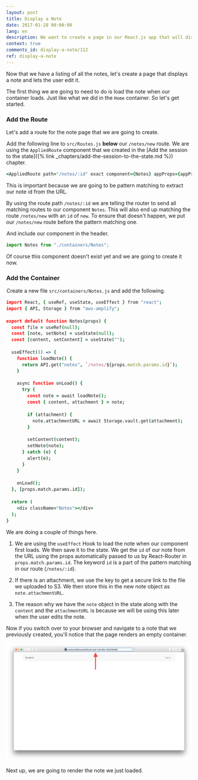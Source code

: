 ```yaml
---
layout: post
title: Display a Note
date: 2017-01-28 00:00:00
lang: en
description: We want to create a page in our React.js app that will display a user’s note based on the id in the URL. We are going to use the React Router v4 Route component’s URL parameters to get the id. Using this id we are going to request our note from the serverless backend API. And use AWS Amplify's Storage.vault.get() method to get a secure link to download our attachment.
context: true
comments_id: display-a-note/112
ref: display-a-note
---
```


Now that we have a listing of all the notes, let's create a page that displays a note and lets the user edit it.

The first thing we are going to need to do is load the note when our container loads. Just like what we did in the `Home` container. So let's get started.

### Add the Route

Let's add a route for the note page that we are going to create.

<img class="code-marker" src="/assets/s.png" />Add the following line to `src/Routes.js` **below** our `/notes/new` route. We are using the `AppliedRoute` component that we created in the [Add the session to the state]({% link _chapters/add-the-session-to-the-state.md %}) chapter.

``` coffee
<AppliedRoute path="/notes/:id" exact component={Notes} appProps={appProps} />
```

This is important because we are going to be pattern matching to extract our note id from the URL.

By using the route path `/notes/:id` we are telling the router to send all matching routes to our component `Notes`. This will also end up matching the route `/notes/new` with an `id` of `new`. To ensure that doesn't happen, we put our `/notes/new` route before the pattern matching one.

<img class="code-marker" src="/assets/s.png" />And include our component in the header.

``` javascript
import Notes from "./containers/Notes";
```

Of course this component doesn't exist yet and we are going to create it now.

### Add the Container

<img class="code-marker" src="/assets/s.png" />Create a new file `src/containers/Notes.js` and add the following.

``` coffee
import React, { useRef, useState, useEffect } from "react";
import { API, Storage } from "aws-amplify";

export default function Notes(props) {
  const file = useRef(null);
  const [note, setNote] = useState(null);
  const [content, setContent] = useState("");

  useEffect(() => {
    function loadNote() {
      return API.get("notes", `/notes/${props.match.params.id}`);
    }

    async function onLoad() {
      try {
        const note = await loadNote();
        const { content, attachment } = note;

        if (attachment) {
          note.attachmentURL = await Storage.vault.get(attachment);
        }

        setContent(content);
        setNote(note);
      } catch (e) {
        alert(e);
      }
    }

    onLoad();
  }, [props.match.params.id]);

  return (
    <div className="Notes"></div>
  );
}
```

We are doing a couple of things here.

1. We are using the `useEffect` Hook to load the note when our component first loads. We then save it to the state. We get the `id` of our note from the URL using the props automatically passed to us by React-Router in `props.match.params.id`. The keyword `id` is a part of the pattern matching in our route (`/notes/:id`).

2. If there is an attachment, we use the key to get a secure link to the file we uploaded to S3. We then store this in the new note object as `note.attachmentURL`.

3. The reason why we have the `note` object in the state along with the `content` and the `attachmentURL` is because we will be using this later when the user edits the note.

Now if you switch over to your browser and navigate to a note that we previously created, you'll notice that the page renders an empty container.

![Empty notes page loaded screenshot](/assets/empty-notes-page-loaded.png)

Next up, we are going to render the note we just loaded.
